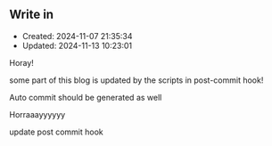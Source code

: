 
## Write in
- Created: 2024-11-07 21:35:34
- Updated: 2024-11-13 10:23:01

Horay!

some part of this blog is updated by the scripts in post-commit hook!

Auto commit should be generated as well

Horraaayyyyyy

update post commit hook